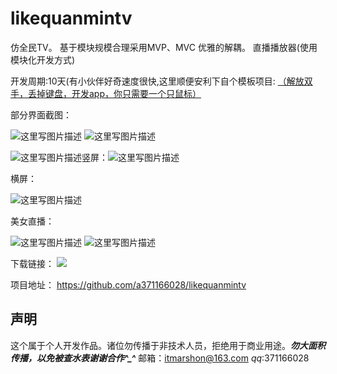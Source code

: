 # likequanmintv
仿全民TV。 
基于模块规模合理采用MVP、MVC
优雅的解耦。
直播播放器(使用模块化开发方式)

开发周期:10天(有小伙伴好奇速度很快,这里顺便安利下自个模板项目: [（解放双手，丢掉键盘，开发app，你只需要一个只鼠标）](https://github.com/a371166028/android-studio-template)

部分界面截图：

![这里写图片描述](http://img.blog.csdn.net/20161201094821976) ![这里写图片描述](http://img.blog.csdn.net/20161201095010979)

 ![这里写图片描述](http://img.blog.csdn.net/20161201095024323)竖屏：![这里写图片描述](http://img.blog.csdn.net/20161201095050058)

横屏：

![这里写图片描述](http://img.blog.csdn.net/20161201095059043)

美女直播：

![这里写图片描述](http://img.blog.csdn.net/20161201095112355) ![这里写图片描述](http://img.blog.csdn.net/20161201095121791)

下载链接：
![](http://i.imgur.com/ljx14Sy.png)


项目地址：
https://github.com/a371166028/likequanmintv

声明
--

这个属于个人开发作品。诸位勿传播于非技术人员，拒绝用于商业用途。***勿大面积传播，以免被查水表谢谢合作^_^***
 邮箱：itmarshon@163.com    *qq*:371166028









